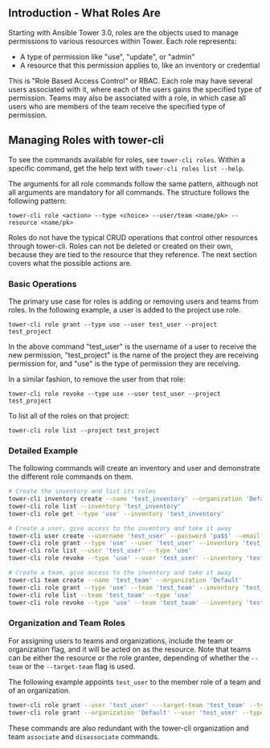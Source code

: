 ## Introduction - What Roles Are

Starting with Ansible Tower 3.0, roles are the objects used to manage
permissions to various resources within Tower. Each role represents:

 - A type of permission like "use", "update", or "admin"
 - A resource that this permission applies to, like an inventory or credential

This is "Role Based Access Control" or RBAC. Each role may have several
users associated with it, where each of the users gains the specified type
of permission. Teams may also be associated with a role, in which case all
users who are members of the team receive the specified type of permission.

## Managing Roles with tower-cli

To see the commands available for roles, see `tower-cli roles`. Within a
specific command, get the help text with `tower-cli roles list --help`.

The arguments for all role commands follow the same pattern, although
not all arguments are mandatory for all commands. The structure follows
the following pattern:

```
tower-cli role <action> --type <choice> --user/team <name/pk> --resource <name/pk>
```

Roles do not have the typical CRUD operations that control other resources
through tower-cli. Roles can not be deleted or created on their own, because
they are tied to the resource that they reference. The next section covers
what the possible actions are.

### Basic Operations

The primary use case for roles is adding or removing users and teams from
roles. In the following example, a user is added to the project use role.

```
tower-cli role grant --type use --user test_user --project test_project
```

In the above command "test_user" is the username of a user to receive the
new permission, "test_project" is the name of the project they are receiving
permission for, and "use" is the type of permission they are receiving.

In a similar fashion, to remove the user from that role:

```
tower-cli role revoke --type use --user test_user --project test_project
```

To list all of the roles on that project:

```
tower-cli role list --project test_project
```

### Detailed Example

The following commands will create an inventory and user and demonstrate
the different role commands on them.

```bash
# Create the inventory and list its roles
tower-cli inventory create --name 'test_inventory' --organization 'Default'
tower-cli role list --inventory 'test_inventory'
tower-cli role get --type 'use' --inventory 'test_inventory'

# Create a user, give access to the inventory and take it away
tower-cli user create --username 'test_user' --password 'pa$$' --email 'user@example.com'
tower-cli role grant --type 'use' --user 'test_user' --inventory 'test_inventory'
tower-cli role list --user 'test_user' --type 'use'
tower-cli role revoke --type 'use' --user 'test_user' --inventory 'test_inventory'

# Create a team, give access to the inventory and take it away
tower-cli team create --name 'test_team' --organization 'Default'
tower-cli role grant --type 'use' --team 'test_team' --inventory 'test_inventory'
tower-cli role list --team 'test_team' --type 'use'
tower-cli role revoke --type 'use' --team 'test_team' --inventory 'test_inventory'
```

### Organization and Team Roles

For assigning users to teams and organizations, include the team or
organization flag, and it will be acted on as the resource. Note that teams
can be either the resource or the role grantee, depending of whether the
`--team` or the `--target-team` flag is used.

The following example appoints `test_user` to the member role of a team
and of an organization.

```bash
tower-cli role grant --user 'test_user' ---target-team 'test_team' --type 'member'
tower-cli role grant --organization 'Default' --user 'test_user' --type 'member'
```

These commands are also redundant with the tower-cli organization and team
`associate` and `disassociate` commands.
